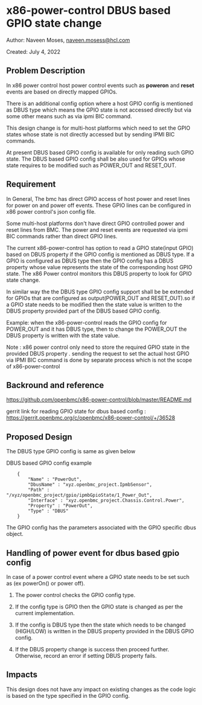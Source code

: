 # x86-power-control DBUS based GPIO state change

Author:
  Naveen Moses, naveen.mosess@hcl.com

Created:
  July 4, 2022

## Problem Description
In x86 power control host power control events such as
**poweron** and **reset** events are based on directly mapped GPIOs.

There is an additional config option where a host GPIO config is mentioned
as DBUS type which means the GPIO state is not accessed directly
but via some other means such as via ipmi BIC command.

This design change is for multi-host platforms which need to set
the GPIO states whose state is not directly accessed but
 by sending IPMI BIC commands.

At present DBUS based GPIO config is available for only
reading such GPIO state. The DBUS based GPIO config shall be also
used for GPIOs whose state requires to be modified such as POWER_OUT and RESET_OUT.

## Requirement
In General, The bmc has direct GPIO access of host power and reset lines for
 power on and power off events.
These GPIO lines can be configured in x86 power control's json config file.

Some multi-host platforms don't have direct GPIO controlled power and reset
lines from BMC. The power and reset events are requested via ipmi BIC
commands rather than direct GPIO lines.

The current x86-power-control has option to read a GPIO state(input GPIO)
based on DBUS property if the GPIO config is mentioned as DBUS type. If a GPIO
is configured as DBUS type then the GPIO config has a DBUS property whose value
represents the state of the corresponding host GPIO state. The x86 Power
control monitors this DBUS property to look for GPIO state change.

In similar way the the DBUS type GPIO config support shall be be extended for
GPIOs that are configured as output(POWER_OUT and RESET_OUT).so if a GPIO
state needs to be modified then the state value is written to the DBUS
property provided part of the DBUS based GPIO config.

Example:
when the x86-power-control reads the GPIO config for POWER_OUT and it has DBUS type,
then to change the POWER_OUT the DBUS property is written with the state value.

Note : x86 power control only need to store the required GPIO state in
the provided DBUS property . sending the request to set the actual host
GPIO via IPMI BIC command is done by separate process which is not the
scope of x86-power-control

## Backround and reference

https://github.com/openbmc/x86-power-control/blob/master/README.md

gerrit link for reading GPIO state for dbus based config :
https://gerrit.openbmc.org/c/openbmc/x86-power-control/+/36528


## Proposed Design

The DBUS type GPIO config is same as given below

DBUS based GPIO config example

```
    {
        "Name" : "PowerOut",
        "DbusName" : "xyz.openbmc_project.IpmbSensor",
        "Path" : "/xyz/openbmc_project/gpio/ipmbGpioState/1_Power_Out",
        "Interface" : "xyz.openbmc_project.Chassis.Control.Power",
        "Property" : "PowerOut",
        "Type" : "DBUS"
    }
```

The GPIO config has the parameters associated with the GPIO specific
dbus object.

## Handling of  power event for dbus based gpio config

 In case of a power control event where a GPIO state needs to be
set such as (ex powerOn() or power off).

1. The power control checks the GPIO config type.

2. If the config type is GPIO then the GPIO state is changed as per
the current implementation.

3. If the config is DBUS type then the state which needs to be changed (HIGH/LOW)
 is written in the DBUS property provided in the DBUS GPIO config.

4. If the DBUS property change is success then proceed further.
   Otherwise, record an error if setting DBUS property fails.

## Impacts
This design does not have any impact on existing changes as
the code logic is based on the type specified in the GPIO config.